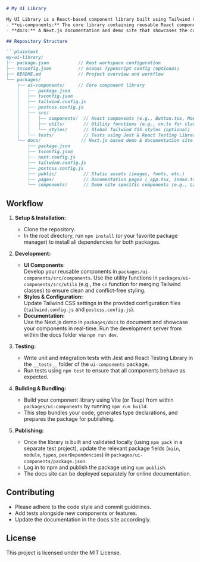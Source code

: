 
```markdown
# My UI Library

My UI Library is a React-based component library built using Tailwind CSS and TypeScript. The project is organized as a monorepo with two main packages:
- **ui-components:** The core library containing reusable React components, utilities, and tests.
- **docs:** A Next.js documentation and demo site that showcases the components in action.

## Repository Structure

```plaintext
my-ui-library/
├── package.json           // Root workspace configuration
├── tsconfig.json          // Global TypeScript config (optional)
├── README.md              // Project overview and workflow
└── packages/
    ├── ui-components/     // Core component library
    │   ├── package.json
    │   ├── tsconfig.json
    │   ├── tailwind.config.js
    │   ├── postcss.config.js
    │   ├── src/
    │   │   ├── components/  // React components (e.g., Button.tsx, Modal.tsx)
    │   │   ├── utils/       // Utility functions (e.g., cn.ts for class merging)
    │   │   └── styles/      // Global Tailwind CSS styles (optional)
    │   └── tests/           // Tests using Jest & React Testing Library
    └── docs/               // Next.js based demo & documentation site
        ├── package.json
        ├── tsconfig.json
        ├── next.config.js
        ├── tailwind.config.js
        ├── postcss.config.js
        ├── public/          // Static assets (images, fonts, etc.)
        ├── pages/           // Documentation pages (_app.tsx, index.tsx, etc.)
        └── components/      // Demo site specific components (e.g., Layout.tsx)
```
## Workflow

1. **Setup & Installation:**
   - Clone the repository.
   - In the root directory, run `npm install` (or your favorite package manager) to install all dependencies for both packages.

2. **Development:**
   - **UI Components:**  
     Develop your reusable components in `packages/ui-components/src/components`. Use the utility functions in `packages/ui-components/src/utils` (e.g., the `cn` function for merging Tailwind classes) to ensure clean and conflict-free styling.
   - **Styles & Configuration:**  
     Update Tailwind CSS settings in the provided configuration files (`tailwind.config.js` and `postcss.config.js`).
   - **Documentation:**  
     Use the Next.js demo in `packages/docs` to document and showcase your components in real-time. Run the development server from within the docs folder via `npm run dev`.

3. **Testing:**
   - Write unit and integration tests with Jest and React Testing Library in the `__tests__` folder of the `ui-components` package.
   - Run tests using `npm test` to ensure that all components behave as expected.

4. **Building & Bundling:**
   - Build your component library using Vite (or Tsup) from within `packages/ui-components` by running `npm run build`.
   - This step bundles your code, generates type declarations, and prepares the package for publishing.

5. **Publishing:**
   - Once the library is built and validated locally (using `npm pack` in a separate test project), update the relevant package fields (`main`, `module`, `types`, `peerDependencies`) in `packages/ui-components/package.json`.
   - Log in to npm and publish the package using `npm publish`.
   - The docs site can be deployed separately for online documentation.

## Contributing

- Please adhere to the code style and commit guidelines.
- Add tests alongside new components or features.
- Update the documentation in the docs site accordingly.

## License

This project is licensed under the MIT License.
```

